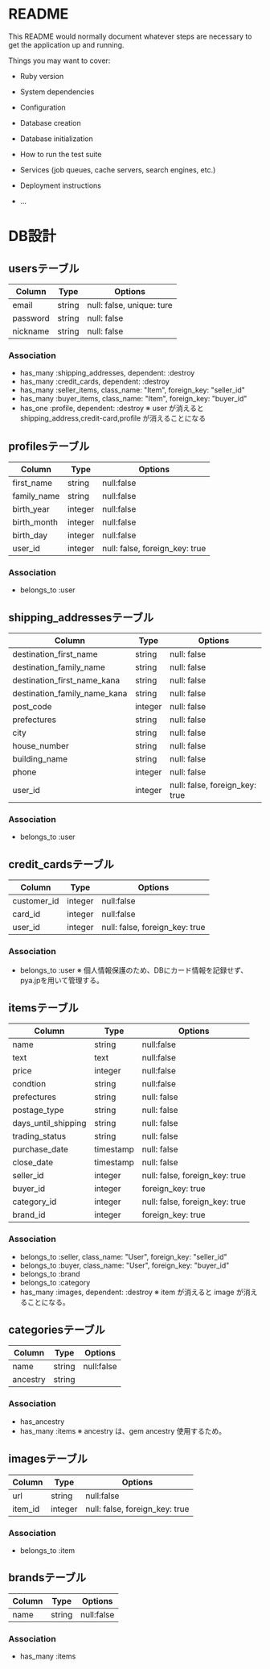 # README

This README would normally document whatever steps are necessary to get the
application up and running.

Things you may want to cover:

* Ruby version

* System dependencies

* Configuration

* Database creation

* Database initialization

* How to run the test suite

* Services (job queues, cache servers, search engines, etc.)

* Deployment instructions

* ...

# DB設計
## usersテーブル
|Column|Type|Options|
|------|----|-------|
|email|string|null: false, unique: ture|
|password|string|null: false|
|nickname|string|null: false|
### Association
- has_many :shipping_addresses, dependent: :destroy
- has_many :credit_cards, dependent: :destroy
- has_many :seller_items, class_name: "Item", foreign_key: "seller_id"
- has_many :buyer_items, class_name: "Item", foreign_key: "buyer_id"
- has_one :profile, dependent: :destroy
※ user が消えると shipping_address,credit-card,profile が消えることになる

## profilesテーブル
|Column|Type|Options|
|------|----|-------|
|first_name|string|null:false|
|family_name|string|null:false|
|birth_year|integer|null:false|
|birth_month|integer|null:false|
|birth_day|integer|null:false|
|user_id|integer|null: false, foreign_key: true|
### Association
- belongs_to :user

## shipping_addressesテーブル
|Column|Type|Options|
|------|----|-------|
|destination_first_name|string|null: false|
|destination_family_name|string|null: false|
|destination_first_name_kana|string|null: false|
|destination_family_name_kana|string|null: false|
|post_code|integer|null: false|
|prefectures|string|null: false|
|city|string|null: false|
|house_number|string|null: false|
|building_name|string|null: false|
|phone|integer|null: false|
|user_id|integer|null: false, foreign_key: true|
### Association
- belongs_to :user

## credit_cardsテーブル
|Column|Type|Options|
|------|----|-------|
|customer_id|integer|null:false|
|card_id|integer|null:false|
|user_id|integer|null: false, foreign_key: true|
### Association
- belongs_to :user
※ 個人情報保護のため、DBにカード情報を記録せず、pya.jpを用いて管理する。

## itemsテーブル
|Column|Type|Options|
|------|----|-------|
|name|string|null:false|
|text|text|null:false|
|price|integer|null:false|
|condtion|string|null:false|
|prefectures|string|null: false|
|postage_type|string|null: false|
|days_until_shipping|string|null: false|
|trading_status|string|null: false|
|purchase_date|timestamp|null: false|
|close_date|timestamp|null: false|
|seller_id|integer|null: false, foreign_key: true|
|buyer_id|integer|foreign_key: true|
|category_id|integer|null: false, foreign_key: true|
|brand_id|integer|foreign_key: true|
### Association
- belongs_to :seller, class_name: "User", foreign_key: "seller_id"
- belongs_to :buyer, class_name: "User", foreign_key: "buyer_id"
- belongs_to :brand
- belongs_to :category
- has_many :images, dependent: :destroy
※ item が消えると image が消えることになる。

## categoriesテーブル
|Column|Type|Options|
|------|----|-------|
|name|string|null:false|
|ancestry|string||
### Association
- has_ancestry
- has_many :items
※ ancestry は、gem ancestry 使用するため。

## imagesテーブル
|Column|Type|Options|
|------|----|-------|
|url|string|null:false|
|item_id|integer|null: false, foreign_key: true|
### Association
- belongs_to :item

## brandsテーブル
|Column|Type|Options|
|------|----|-------|
|name|string|null:false|
### Association
- has_many :items